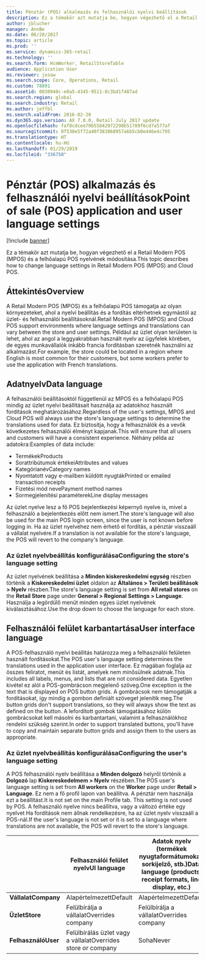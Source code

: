 ```yaml
---
title: Pénztár (POS) alkalmazás és felhasználói nyelvi beállítások
description: Ez a témakör azt mutatja be, hogyan végezhető el a Retail Modern POS (MPOS) és a felhőalapú POS nyelvének módosítása.
author: jblucher
manager: AnnBe
ms.date: 06/20/2017
ms.topic: article
ms.prod: ''
ms.service: dynamics-365-retail
ms.technology: ''
ms.search.form: HcmWorker, RetailStoreTable
audience: Application User
ms.reviewer: josaw
ms.search.scope: Core, Operations, Retail
ms.custom: 78891
ms.assetid: 0030940c-e0a5-4345-9511-8c3bd1f487ad
ms.search.region: global
ms.search.industry: Retail
ms.author: jeffbl
ms.search.validFrom: 2016-02-28
ms.dyn365.ops.version: AX 7.0.0, Retail July 2017 update
ms.openlocfilehash: faf8cdcee70b55842072298b51789f6cd7a577af
ms.sourcegitcommit: 0f530e5f72a40f383868957a6b5cb0e446e4c795
ms.translationtype: HT
ms.contentlocale: hu-HU
ms.lasthandoff: 01/29/2019
ms.locfileid: "336750"
---
```

# <a name="point-of-sale-pos-application-and-user-language-settings"></a><span data-ttu-id="84cda-103">Pénztár (POS) alkalmazás és felhasználói nyelvi beállítások</span><span class="sxs-lookup"><span data-stu-id="84cda-103">Point of sale (POS) application and user language settings</span></span>

[!include [banner](includes/banner.md)]

<span data-ttu-id="84cda-104">Ez a témakör azt mutatja be, hogyan végezhető el a Retail Modern POS (MPOS) és a felhőalapú POS nyelvének módosítása.</span><span class="sxs-lookup"><span data-stu-id="84cda-104">This topic describes how to change language settings in Retail Modern POS (MPOS) and Cloud POS.</span></span>

## <a name="overview"></a><span data-ttu-id="84cda-105">Áttekintés</span><span class="sxs-lookup"><span data-stu-id="84cda-105">Overview</span></span>

<span data-ttu-id="84cda-106">A Retail Modern POS (MPOS) és a felhőalapú POS támogatja az olyan környezeteket, ahol a nyelvi beállítás és a fordítás eltérhetnek egymástól az üzlet- és felhasználói beállításoknál.</span><span class="sxs-lookup"><span data-stu-id="84cda-106">Retail Modern POS (MPOS) and Cloud POS support environments where language settings and translations can vary between the store and user settings.</span></span> <span data-ttu-id="84cda-107">Például az üzlet olyan területen is lehet, ahol az angol a leggyakrabban használt nyelv az ügyfelek körében, de egyes munkavállalók inkább francia fordításban szeretnék használni az alkalmazást.</span><span class="sxs-lookup"><span data-stu-id="84cda-107">For example, the store could be located in a region where English is most common for their customers, but some workers prefer to use the application with French translations.</span></span>

## <a name="data-language"></a><span data-ttu-id="84cda-108">Adatnyelv</span><span class="sxs-lookup"><span data-stu-id="84cda-108">Data language</span></span>

<span data-ttu-id="84cda-109">A felhasználói beállításoktól függetlenül az MPOS és a felhőalapú POS mindig az üzlet nyelvi beállításait használja az adatokhoz használt fordítások meghatározásához.</span><span class="sxs-lookup"><span data-stu-id="84cda-109">Regardless of the user's settings, MPOS and Cloud POS will always use the store's language settings to determine the translations used for data.</span></span> <span data-ttu-id="84cda-110">Ez biztosítja, hogy a felhasználók és a vevők következetes felhasználói élményt kapjanak.</span><span class="sxs-lookup"><span data-stu-id="84cda-110">This will ensure that all users and customers will have a consistent experience.</span></span> <span data-ttu-id="84cda-111">Néhány példa az adatokra:</span><span class="sxs-lookup"><span data-stu-id="84cda-111">Examples of data include:</span></span>

- <span data-ttu-id="84cda-112">Termékek</span><span class="sxs-lookup"><span data-stu-id="84cda-112">Products</span></span>
- <span data-ttu-id="84cda-113">Sorattribútumok értékei</span><span class="sxs-lookup"><span data-stu-id="84cda-113">Attributes and values</span></span>
- <span data-ttu-id="84cda-114">Kategórianév</span><span class="sxs-lookup"><span data-stu-id="84cda-114">Category names</span></span>
- <span data-ttu-id="84cda-115">Nyomtatott vagy e-mailben küldött nyugták</span><span class="sxs-lookup"><span data-stu-id="84cda-115">Printed or emailed transaction receipts</span></span>
- <span data-ttu-id="84cda-116">Fizetési mód neve</span><span class="sxs-lookup"><span data-stu-id="84cda-116">Payment method names</span></span>
- <span data-ttu-id="84cda-117">Sormegjelenítési paraméterek</span><span class="sxs-lookup"><span data-stu-id="84cda-117">Line display messages</span></span>

<span data-ttu-id="84cda-118">Az üzlet nyelve lesz a fő POS bejelentkezési képernyő nyelve is, mivel a felhasználó a bejelentkezés előtt nem ismert.</span><span class="sxs-lookup"><span data-stu-id="84cda-118">The store's language will also be used for the main POS login screen, since the user is not known before logging in.</span></span> <span data-ttu-id="84cda-119">Ha az üzlet nyelvéhez nem érhető el fordítás, a pénztár visszaáll a vállalat nyelvére.</span><span class="sxs-lookup"><span data-stu-id="84cda-119">If a translation is not available for the store's language, the POS will revert to the company's language.</span></span>

### <a name="configuring-the-stores-language-setting"></a><span data-ttu-id="84cda-120">Az üzlet nyelvbeállítás konfigurálása</span><span class="sxs-lookup"><span data-stu-id="84cda-120">Configuring the store's language setting</span></span>

<span data-ttu-id="84cda-121">Az üzlet nyelvének beállítása a **Minden kiskereskedelmi egység** részben történik a **Kiskereskedelmi üzlet** oldalon az **Általános &gt; Területi beállítások &gt; Nyelv** részben.</span><span class="sxs-lookup"><span data-stu-id="84cda-121">The store's language setting is set from **All retail stores** on the **Retail Store** page under **General &gt; Regional Settings &gt; Language**.</span></span> <span data-ttu-id="84cda-122">Használja a legördülő menüt minden egyes üzlet nyelvének kiválasztásához.</span><span class="sxs-lookup"><span data-stu-id="84cda-122">Use the drop down to choose the language for each store.</span></span>

## <a name="user-interface-language"></a><span data-ttu-id="84cda-123">Felhasználói felület karbantartása</span><span class="sxs-lookup"><span data-stu-id="84cda-123">User interface language</span></span>

<span data-ttu-id="84cda-124">A POS-felhasználó nyelvi beállítás határozza meg a felhasználói felületen használt fordításokat.</span><span class="sxs-lookup"><span data-stu-id="84cda-124">The POS user's language setting determines the translations used in the application user interface.</span></span> <span data-ttu-id="84cda-125">Ez magában foglalja az összes feliratot, menüt és listát, amelyek nem minősülnek adatnak.</span><span class="sxs-lookup"><span data-stu-id="84cda-125">This includes all labels, menus, and lists that are not considered data.</span></span> <span data-ttu-id="84cda-126">Egyetlen kivétel ez alól a POS-gombrácson megjelenő szöveg.</span><span class="sxs-lookup"><span data-stu-id="84cda-126">One exception is the text that is displayed on POS button grids.</span></span> <span data-ttu-id="84cda-127">A gombrácsok nem támogatják a fordításokat, így mindig a gombon definiált szöveget jelenítik meg.</span><span class="sxs-lookup"><span data-stu-id="84cda-127">The button grids don't support translations, so they will always show the text as defined on the button.</span></span> <span data-ttu-id="84cda-128">A lefordított gombok támogatásához külön gombrácsokat kell másolni és karbantartani, valamint a felhasználókhoz rendelni szükség szerint.</span><span class="sxs-lookup"><span data-stu-id="84cda-128">In order to support translated buttons, you'll have to copy and maintain separate button grids and assign them to the users as appropriate.</span></span>

### <a name="configuring-the-users-language-setting"></a><span data-ttu-id="84cda-129">Az üzlet nyelvbeállítás konfigurálása</span><span class="sxs-lookup"><span data-stu-id="84cda-129">Configuring the user's language setting</span></span>

<span data-ttu-id="84cda-130">A POS felhasználói nyelv beállítása a **Minden dolgozó** helyről történik a **Dolgozó** lap **Kiskereskedelmem &gt; Nyelv** részében.</span><span class="sxs-lookup"><span data-stu-id="84cda-130">The POS user's language setting is set from **All workers** on the **Worker** page under **Retail &gt; Language**.</span></span> <span data-ttu-id="84cda-131">Ez nem a fő profil lapon van beállítva. A pénztár nem használja ezt a beállítást.</span><span class="sxs-lookup"><span data-stu-id="84cda-131">It is not set on the main Profile tab. This setting is not used by POS.</span></span> <span data-ttu-id="84cda-132">A felhasználó nyelve nincs beállítva, vagy a változó értéke egy nyelvet Ha fordítások nem állnak rendelkezésre, ha az üzlet nyelv visszaáll a POS-nál.</span><span class="sxs-lookup"><span data-stu-id="84cda-132">If the user's language is not set or it is set to a language where translations are not available, the POS will revert to the store's language.</span></span>

|             | <span data-ttu-id="84cda-133">Felhasználói felület nyelv</span><span class="sxs-lookup"><span data-stu-id="84cda-133">UI language</span></span>                | <span data-ttu-id="84cda-134">Adatok nyelv (termékek nyugtaformátumokat, sorkijelző, stb.)</span><span class="sxs-lookup"><span data-stu-id="84cda-134">Data language (products, receipt formats, line display, etc.)</span></span> |
|-------------|----------------------------|---------------------------------------------------------------|
| <span data-ttu-id="84cda-135">**Vállalat**</span><span class="sxs-lookup"><span data-stu-id="84cda-135">**Company**</span></span> | <span data-ttu-id="84cda-136">Alapértelmezett</span><span class="sxs-lookup"><span data-stu-id="84cda-136">Default</span></span>                    | <span data-ttu-id="84cda-137">Alapértelmezett</span><span class="sxs-lookup"><span data-stu-id="84cda-137">Default</span></span>                                                       |
| <span data-ttu-id="84cda-138">**Üzlet**</span><span class="sxs-lookup"><span data-stu-id="84cda-138">**Store**</span></span>   | <span data-ttu-id="84cda-139">Felülbírálja a vállalat</span><span class="sxs-lookup"><span data-stu-id="84cda-139">Overrides company</span></span>          | <span data-ttu-id="84cda-140">Felülbírálja a vállalat</span><span class="sxs-lookup"><span data-stu-id="84cda-140">Overrides company</span></span>                                             |
| <span data-ttu-id="84cda-141">**Felhasználó**</span><span class="sxs-lookup"><span data-stu-id="84cda-141">**User**</span></span>    | <span data-ttu-id="84cda-142">Felülbírálás üzlet vagy a vállalat</span><span class="sxs-lookup"><span data-stu-id="84cda-142">Overrides store or company</span></span> | <span data-ttu-id="84cda-143">Soha</span><span class="sxs-lookup"><span data-stu-id="84cda-143">Never</span></span>                                                         |
